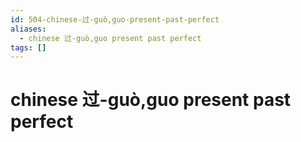 ```yaml
---
id: 504-chinese-过-guò,guo-present-past-perfect
aliases:
  - chinese 过-guò,guo present past perfect
tags: []
---
```


# chinese 过-guò,guo present past perfect

